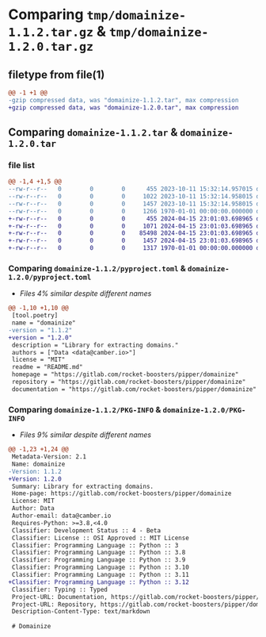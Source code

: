 # Comparing `tmp/domainize-1.1.2.tar.gz` & `tmp/domainize-1.2.0.tar.gz`

## filetype from file(1)

```diff
@@ -1 +1 @@
-gzip compressed data, was "domainize-1.1.2.tar", max compression
+gzip compressed data, was "domainize-1.2.0.tar", max compression
```

## Comparing `domainize-1.1.2.tar` & `domainize-1.2.0.tar`

### file list

```diff
@@ -1,4 +1,5 @@
--rw-r--r--   0        0        0      455 2023-10-11 15:32:14.957015 domainize-1.1.2/README.md
--rw-r--r--   0        0        0     1022 2023-10-11 15:32:14.958015 domainize-1.1.2/domainize/__init__.py
--rw-r--r--   0        0        0     1457 2023-10-11 15:32:14.958015 domainize-1.1.2/pyproject.toml
--rw-r--r--   0        0        0     1266 1970-01-01 00:00:00.000000 domainize-1.1.2/PKG-INFO
+-rw-r--r--   0        0        0      455 2024-04-15 23:01:03.698965 domainize-1.2.0/README.md
+-rw-r--r--   0        0        0     1071 2024-04-15 23:01:03.698965 domainize-1.2.0/domainize/__init__.py
+-rw-r--r--   0        0        0    85498 2024-04-15 23:01:03.698965 domainize-1.2.0/domainize/resources/public_suffix_list.dat.gz
+-rw-r--r--   0        0        0     1457 2024-04-15 23:01:03.698965 domainize-1.2.0/pyproject.toml
+-rw-r--r--   0        0        0     1317 1970-01-01 00:00:00.000000 domainize-1.2.0/PKG-INFO
```

### Comparing `domainize-1.1.2/pyproject.toml` & `domainize-1.2.0/pyproject.toml`

 * *Files 4% similar despite different names*

```diff
@@ -1,10 +1,10 @@
 [tool.poetry]
 name = "domainize"
-version = "1.1.2"
+version = "1.2.0"
 description = "Library for extracting domains."
 authors = ["Data <data@camber.io>"]
 license = "MIT"
 readme = "README.md"
 homepage = "https://gitlab.com/rocket-boosters/pipper/domainize"
 repository = "https://gitlab.com/rocket-boosters/pipper/domainize"
 documentation = "https://gitlab.com/rocket-boosters/pipper/domainize"
```

### Comparing `domainize-1.1.2/PKG-INFO` & `domainize-1.2.0/PKG-INFO`

 * *Files 9% similar despite different names*

```diff
@@ -1,23 +1,24 @@
 Metadata-Version: 2.1
 Name: domainize
-Version: 1.1.2
+Version: 1.2.0
 Summary: Library for extracting domains.
 Home-page: https://gitlab.com/rocket-boosters/pipper/domainize
 License: MIT
 Author: Data
 Author-email: data@camber.io
 Requires-Python: >=3.8,<4.0
 Classifier: Development Status :: 4 - Beta
 Classifier: License :: OSI Approved :: MIT License
 Classifier: Programming Language :: Python :: 3
 Classifier: Programming Language :: Python :: 3.8
 Classifier: Programming Language :: Python :: 3.9
 Classifier: Programming Language :: Python :: 3.10
 Classifier: Programming Language :: Python :: 3.11
+Classifier: Programming Language :: Python :: 3.12
 Classifier: Typing :: Typed
 Project-URL: Documentation, https://gitlab.com/rocket-boosters/pipper/domainize
 Project-URL: Repository, https://gitlab.com/rocket-boosters/pipper/domainize
 Description-Content-Type: text/markdown
 
 # Domainize
```

